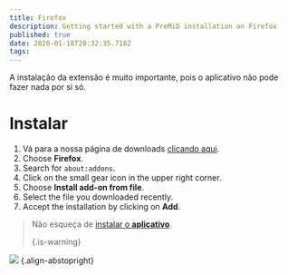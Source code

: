 ```yaml
---
title: Firefox
description: Getting started with a PreMiD installation on Firefox
published: true
date: 2020-01-18T20:32:35.718Z
tags:
---
```


A instalação da extensão é muito importante, pois o aplicativo não pode fazer nada por si só.

# Instalar
1. Vá para a nossa página de downloads [clicando aqui](https://premid.app/downloads).
2. Choose **Firefox**.
3. Search for `about:addons`.
4. Click on the small gear icon in the upper right corner.
5. Choose **Install add-on from file**.
6. Select the file you downloaded recently.
7. Accept the installation by clicking on **Add**.

> Não esqueça de [instalar o **aplicativo**](/install). 
> 
> {.is-warning}

![](https://img.icons8.com/color/2x/firefox.png) {.align-abstopright}